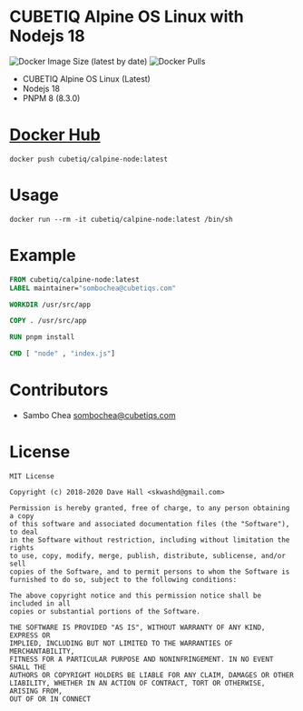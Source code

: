 # CUBETIQ Alpine OS Linux with Nodejs 18

![Docker Image Size (latest by date)](https://img.shields.io/docker/image-size/cubetiq/calpine-node)
![Docker Pulls](https://img.shields.io/docker/pulls/cubetiq/calpine-node)

-   CUBETIQ Alpine OS Linux (Latest)
-   Nodejs 18
-   PNPM 8 (8.3.0)

# [Docker Hub](https://hub.docker.com/r/cubetiq/calpine-node)

```shell
docker push cubetiq/calpine-node:latest
```

# Usage

```shell
docker run --rm -it cubetiq/calpine-node:latest /bin/sh
```

# Example

```Dockerfile
FROM cubetiq/calpine-node:latest
LABEL maintainer="sombochea@cubetiqs.com"

WORKDIR /usr/src/app

COPY . /usr/src/app

RUN pnpm install

CMD [ "node" , "index.js"]
```

# Contributors

-   Sambo Chea <sombochea@cubetiqs.com>

# License

```text
MIT License

Copyright (c) 2018-2020 Dave Hall <skwashd@gmail.com>

Permission is hereby granted, free of charge, to any person obtaining a copy
of this software and associated documentation files (the "Software"), to deal
in the Software without restriction, including without limitation the rights
to use, copy, modify, merge, publish, distribute, sublicense, and/or sell
copies of the Software, and to permit persons to whom the Software is
furnished to do so, subject to the following conditions:

The above copyright notice and this permission notice shall be included in all
copies or substantial portions of the Software.

THE SOFTWARE IS PROVIDED "AS IS", WITHOUT WARRANTY OF ANY KIND, EXPRESS OR
IMPLIED, INCLUDING BUT NOT LIMITED TO THE WARRANTIES OF MERCHANTABILITY,
FITNESS FOR A PARTICULAR PURPOSE AND NONINFRINGEMENT. IN NO EVENT SHALL THE
AUTHORS OR COPYRIGHT HOLDERS BE LIABLE FOR ANY CLAIM, DAMAGES OR OTHER
LIABILITY, WHETHER IN AN ACTION OF CONTRACT, TORT OR OTHERWISE, ARISING FROM,
OUT OF OR IN CONNECT
```
